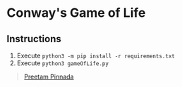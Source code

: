 # Conway's Game of Life

## Instructions
1. Execute `python3 -m pip install -r requirements.txt`
2. Execute `python3 gameOfLife.py`

>[Preetam Pinnada](https://preetam25.github.io)